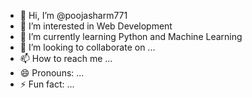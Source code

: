 - 👋 Hi, I’m @poojasharm771
- 👀 I’m interested in Web Development
- 🌱 I’m currently learning Python and Machine Learning
- 💞️ I’m looking to collaborate on ...
- 📫 How to reach me ...
- 😄 Pronouns: ...
- ⚡ Fun fact: ...

<!---
poojasharm771/poojasharm771 is a ✨ special ✨ repository because its `README.md` (this file) appears on your GitHub profile.
You can click the Preview link to take a look at your changes.
--->
